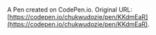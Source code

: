 # 

A Pen created on CodePen.io. Original URL: [https://codepen.io/chukwudozie/pen/KKdmEaR](https://codepen.io/chukwudozie/pen/KKdmEaR).


